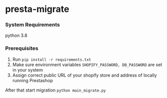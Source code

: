 # presta-migrate

### System Requirements
python 3.8 

### Prerequisites
1. Run ```pip install -r requirements.txt```
2. Make sure environment variables ```SHOPIFY_PASSWORD, DB_PASSWORD``` are set in your system
3. Assign correct public URL of your shopify store and address of locally running Prestashop

After that start migration
```python main_migrate.py```
